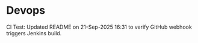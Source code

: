 # Devops

CI Test: Updated README on 21-Sep-2025 16:31 to verify GitHub webhook triggers Jenkins build.
